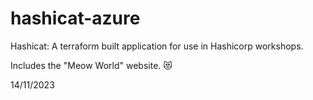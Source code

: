 # hashicat-azure
Hashicat: A terraform built application for use in Hashicorp workshops.

Includes the "Meow World" website. 😻

14/11/2023